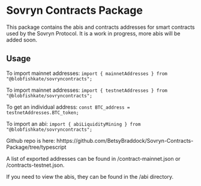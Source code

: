 # Sovryn Contracts Package

This package contains the abis and contracts addresses for smart contracts used by the Sovryn Protocol. It is a work in progress, more abis will be added soon.

## Usage

To import mainnet addresses:
`import { mainnetAddresses } from "@blobfishkate/sovryncontracts";`

To import mainnet addresses:
`import { testnetAddresses } from "@blobfishkate/sovryncontracts";`

To get an individual address:
`const BTC_address = testnetAddresses.BTC_token;`

To import an abi:
`import { abiLiquidityMining } from "@blobfishkate/sovryncontracts";`


Github repo is here: hhttps://github.com/BetsyBraddock/Sovryn-Contracts-Package/tree/typescript

A list of exported addresses can be found in /contract-mainnet.json or /contracts-testnet.json.

If you need to view the abis, they can be found in the /abi directory.
